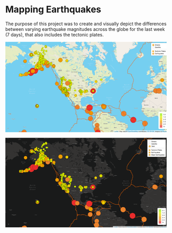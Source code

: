 # Mapping Earthquakes

The purpose of this project was to create and visually depict the differences between varying earthquake magnitudes across the globe for the last week (7 days), that also includes the tectonic plates.

   ![This is an image](https://github.com/gonzojc/Mapping_Earthquakes/blob/main/light.png)

   ![This is an image](https://github.com/gonzojc/Mapping_Earthquakes/blob/main/dark.png)
